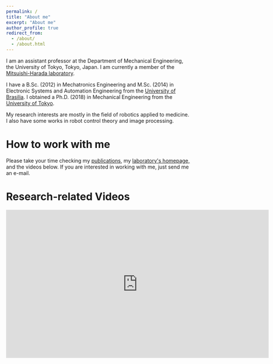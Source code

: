 ```yaml
---
permalink: /
title: "About me"
excerpt: "About me"
author_profile: true
redirect_from: 
  - /about/
  - /about.html
---
```


I am an assistant professor at the Department of Mechanical Engineering, the University of Tokyo, Tokyo, Japan. I am currently a member of the [Mitsuishi-Harada laboratory](http://www.nml.t.u-tokyo.ac.jp/en/index-e.html).

I have a B.Sc. (2012) in Mechatronics Engineering and M.Sc. (2014) in Electronic Systems and Automation Engineering from the [University of Brasilia](http://www.alunoestrangeiro.unb.br/en/about-institution). I obtained a Ph.D. (2018) in Mechanical Engineering from the [University of Tokyo](https://www.u-tokyo.ac.jp/en/index.html).

My research interests are mostly in the field of robotics applied to medicine. I also have some works in robot control theory and image processing.

How to work with me
======
Please take your time checking my [publications](https://mmmarinho.github.io/publications/), my [laboratory's homepage,](http://www.nml.t.u-tokyo.ac.jp/en/index-e.html) and the videos below. If you are interested in working with me, just send me an e-mail.

Research-related Videos
======

<iframe width="720" height="405" src="https://www.youtube.com/embed/?listType=playlist&list=PLfnnpBCwI_l8DMpm5Q5t8gjXYFoM_tOlz" frameborder="0" allowfullscreen>
